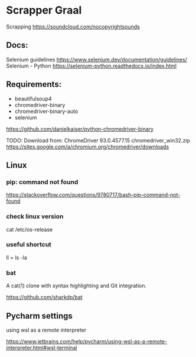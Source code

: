 # Scrapper Graal

Scrapping https://soundcloud.com/nocopyrightsounds

## Docs:
Selenium guidelines
https://www.selenium.dev/documentation/guidelines/
Selenium - Python
https://selenium-python.readthedocs.io/index.html


## Requirements:
* beautifulsoup4
* chromedriver-binary
* chromedriver-binary-auto
* selenium


https://github.com/danielkaiser/python-chromedriver-binary

TODO: 
Download from:
ChromeDriver 93.0.4577.15
chromedriver_win32.zip
https://sites.google.com/a/chromium.org/chromedriver/downloads

## Linux
### pip: command not found

https://stackoverflow.com/questions/9780717/bash-pip-command-not-found

### check linux version

cat /etc/os-release

### useful shortcut

ll = ls -la

### bat
A cat(1) clone with syntax highlighting and Git integration.

https://github.com/sharkdp/bat

## Pycharm settings
using wsl as a remote interpreter

https://www.jetbrains.com/help/pycharm/using-wsl-as-a-remote-interpreter.html#wsl-terminal


